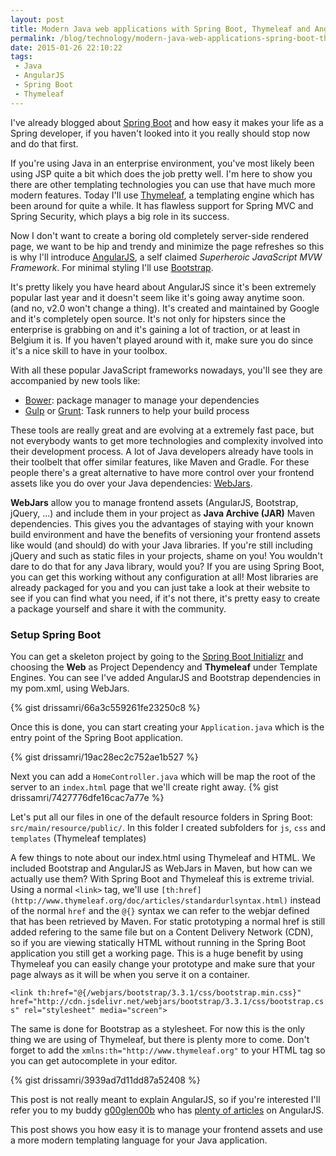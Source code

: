 ```yaml
---
layout: post
title: Modern Java web applications with Spring Boot, Thymeleaf and AngularJS
permalink: /blog/technology/modern-java-web-applications-spring-boot-thymeleaf-angularjs/
date: 2015-01-26 22:10:22
tags:
 - Java
 - AngularJS
 - Spring Boot
 - Thymeleaf
---
```

I've already blogged about [Spring Boot](http://www.drissamri.com/blog/architecture/what-are-microservices/) and how easy it makes your life as a Spring developer, if you haven't looked into it you really should stop now and do that first.

If you're using Java in an enterprise environment, you've most likely been using JSP quite a bit which does the job pretty well. I'm here to show you there are other templating technologies you can use that have much more modern features. Today I'll use [Thymeleaf](http://www.thymeleaf.org/), a templating engine which has been around for quite a while. It has flawless support for Spring MVC and Spring Security, which plays a big role in its success.

Now I don't want to create a boring old completely server-side rendered page, we want to be hip and trendy and minimize the page refreshes so this is why I'll introduce [AngularJS](https://angularjs.org/), a self claimed _Superheroic JavaScript MVW Framework_. For minimal styling I'll use [Bootstrap](http://getbootstrap.com/).

It's pretty likely you have heard about AngularJS since it's been extremely popular last year and it doesn't seem like it's going away anytime soon. (and no, v2.0 won't change a thing). It's created and maintained by Google and it's completely open source. It's not only for hipsters since the enterprise is grabbing on and it's gaining a lot of traction, or at least in Belgium it is. If you haven't played around with it, make sure you do since it's a nice skill to have in your toolbox.

With all these popular JavaScript frameworks nowadays, you'll see they are accompanied by new tools like:

*   [Bower](http://bower.io/): package manager to manage your dependencies
*   [Gulp](http://gulpjs.com/) or [Grunt](http://gruntjs.com/): Task runners to help your build process

These tools are really great and are evolving at a extremely fast pace, but not everybody wants to get more technologies and complexity involved into their development process. A lot of Java developers already have tools in their toolbelt that offer similar features, like Maven and Gradle. For these people there's a great alternative to have more control over your frontend assets like you do over your Java dependencies: [WebJars](http://www.webjars.org/).

**WebJars** allow you to manage frontend assets (AngularJS, Bootstrap, jQuery, ...) and include them in your project as **Java Archive (JAR)** Maven dependencies. This gives you the advantages of staying with your known build environment and have the benefits of versioning your frontend assets like would (and should) do with your Java libraries. If you're still including jQuery and such as static files in your projects, shame on you! You wouldn't dare to do that for any Java library, would you? If you are using Spring Boot, you can get this working without any configuration at all! Most libraries are already packaged for you and you can just take a look at their website to see if you can find what you need, if it's not there, it's pretty easy to create a package yourself and share it with the community.

### Setup Spring Boot

You can get a skeleton project by going to the [Spring Boot Initializr](http://start.spring.io/) and choosing the **Web** as Project Dependency and **Thymeleaf** under Template Engines. You can see I've added AngularJS and Bootstrap dependencies in my pom.xml, using WebJars.

{% gist drissamri/66a3c559261fe23250c8 %}

Once this is done, you can start creating your `Application.java` which is the entry point of the Spring Boot application.

{% gist drissamri/19ac28ec2c752ae1b527 %}

Next you can add a `HomeController.java` which will be map the root of the server to an `index.html` page that we'll create right away.
{% gist drissamri/7427776dfe16cac7a77e %}

Let's put all our files in one of the default resource folders in Spring Boot: `src/main/resource/public/`. In this folder I created subfolders for `js`, `css` and `templates` (Thymeleaf templates)

A few things to note about our index.html using Thymeleaf and HTML. We included Bootstrap and AngularJS as WebJars in Maven, but how can we actually use them? With Spring Boot and Thymeleaf this is extreme trivial. Using a normal `<link>` tag, we'll use `[th:href](http://www.thymeleaf.org/doc/articles/standardurlsyntax.html)` instead of the normal `href` and the `@{}` syntax we can refer to the webjar defined that has been retrieved by Maven. For static prototyping a normal href is still added refering to the same file but on a Content Delivery Network (CDN), so if you are viewing statically HTML without running in the Spring Boot application you still get a working page. This is a huge benefit by using Thymeleaf you can easily change your prototype and make sure that your page always as it will be when you serve it on a container.

`<link th:href="@{/webjars/bootstrap/3.3.1/css/bootstrap.min.css}" href="http://cdn.jsdelivr.net/webjars/bootstrap/3.3.1/css/bootstrap.css" rel="stylesheet" media="screen">`

The same is done for Bootstrap as a stylesheet. For now this is the only thing we are using of Thymeleaf, but there is plenty more to come. Don't forget to add the `xmlns:th="http://www.thymeleaf.org"` to your HTML tag so you can get autocomplete in your editor.

{% gist drissamri/3939ad7d11dd87a52408 %}

This post is not really meant to explain AngularJS, so if you're interested I'll refer you to my buddy [g00glen00b](http://g00glen00b.be/) who has [plenty of articles](http://g00glen00b.be/category/t/?s=angularjs) on AngularJS.

This post shows you how easy it is to manage your frontend assets and use a more modern templating language for your Java application.
